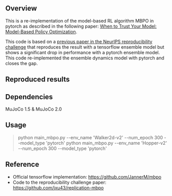 ## Overview
This is a re-implementation of the model-based RL algorithm MBPO in pytorch as described in the following paper: [When to Trust Your Model: Model-Based Policy Optimization](https://arxiv.org/abs/1906.08253).

This code is based on a [previous paper in the NeurIPS reproducibility challenge](https://openreview.net/forum?id=rkezvT9f6r) that reproduces the result with a tensorflow ensemble model but shows a significant drop in performance with a pytorch ensemble model. 
This code re-implemented the ensemble dynamics model with pytorch and closes the gap. 

## Reproduced results

## Dependencies

MuJoCo 1.5 & MuJoCo 2.0

## Usage
> python main_mbpo.py --env_name 'Walker2d-v2' --num_epoch 300 --model_type 'pytorch'
> python main_mbpo.py --env_name 'Hopper-v2' --num_epoch 300 --model_type 'pytorch'

## Reference
* Official tensorflow implementation: https://github.com/JannerM/mbpo
* Code to the reproducibility challenge paper: https://github.com/jxu43/replication-mbpo
